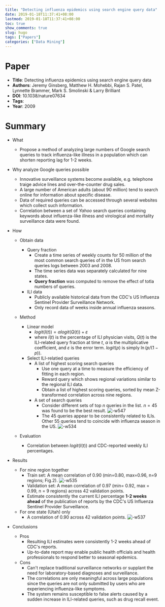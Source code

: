 ```yaml
---
title: "Detecting influenza epidemics using search engine query data"
date: 2019-01-18T11:37:41+08:00
lastmod: 2019-01-18T11:37:41+08:00
toc: true
show_comments: true
slug: hugo
tags: ["Papers"]
categories: ["Data Mining"]
---
```


# Paper
- **Title**: Detecting influenza epidemics using search engine query data
- **Authors**: Jeremy Ginsberg, Matthew H. Mohebbi, Rajan S. Patel, Lynnette Brammer, Mark S. Smolinski & Larry Brilliant
- **DOI**: 10.1038/nature07634
- **Tags**:
- **Year**: 2009

# Summary
- What
    - Propose a method of analyzing large numbers of Google search queries to track influenza-like illness in a population which can shorten reporting lag for 1-2 weeks.

- Why analyze Google queries possible
    - Innovative surveillance systems become available, e.g. telephone traige advice lines and over-the-counter drug sales.
    - A large number of American adults (about 90 million) tend to search online for information about specific disease.
    - Data of required queries can be accessed through several websites which collect such information.
    - Correlation between a set of *Yahoo* search queries containing keywords about influenza-like illness and virological and mortality surveillance data were found.

- How
    - Obtain data
        - Query fraction
            - Create a time series of weekly counts for 50 million of the  most common search queries of in the US from search queries logs between 2003 and 2008.
            - The time series data was separately calculated for nine states.
            - **Query fraction** was computed to remove the effect of totla numbers of queries.
        - ILI data
            - Publicly available historical data from the CDC's US Influenza Sentinel Provider Surveillance Network.
            - Only record data of weeks inside annual influenza seasons.
    - Method
        - Linear model
            - $\mathit{logit}(I(t)) =\alpha \mathit{logit}(Q(t)) + \varepsilon$
            - where $I(t)$ is the percentage of ILI physician visits, $Q(t)$ is the ILI-related query fraction at time $t$, $\alpha$ is the multiplicative coefficient, and $\varepsilon$ is the error term. $\mathit{logit}(p)$ is simply $\ln (p/(1 - p))$.
        - Select ILI-relatied queries
            - A list of highest scoring search queries
                - Use one query at a time to measure the efficiency of fitting in each region.
                - Reward query which shows regional variations similar to the regional ILI data.
                - Obtain a list of highest scoring queries, sorted by mean Z-transformed correlation across nine regions.
            - A set of search queries
                - Consider different sets of top $n$ queries in the list. $n=45$ was found to be the best result.
                  ![-w547](https://i.loli.net/2019/01/19/5c4337e73ee51.jpg)
                - The 45 queries appear to be consistently related to ILIs. Other 55 queries tend to coincide with influenza season in the US.
                  ![-w534](https://i.loli.net/2019/01/19/5c4337e832467.jpg)

    - Evaluation
        - Correlation between $\mathit{logit}(I(t))$  and CDC-reported weekly ILI percentages.
- Results
    - For nine region together
        - Train set: A mean correlation of 0.90 (min=0.80, max=0.96, n=9 regions; Fig.2).
        ![-w535](https://i.loli.net/2019/01/19/5c4337e7d04ae.jpg)
        - Validation set: A mean correlation of 0.97 (min= 0.92, max = 0.99, n = 9 regions) across 42 validation points.
        - Estimate consistently the current ILI percentage **1-2 weeks ahead** of the publication of reports by the CDC's US Influenza Sentinel Provider Surveillance.
    - For one state (Utah) only 
        - A correlation of 0.90 across 42 validation points.
        ![-w537](https://i.loli.net/2019/01/19/5c4337e851088.jpg)
 
 - Conclusions
     - Pros
         - Resulting ILI estimates were consistently 1-2 weeks ahead of CDC's reports.
         - Up-to-date report may enable public health officials and health professionals to respond better to seasonal epdemics.
     - Cons
         - Can't replace traditional surveillance networks or supplant the need for laboratory-based diagnoses and surveillance.
         - The correlations are only meaningful across large populations since the queries are not only submitted by users who are experiencing influenza-like symptoms.
         - The system remains susceptible to false alerts caused by a sudden increase in ILI-related queries, such as drug recall event.
        